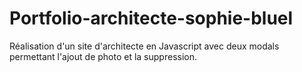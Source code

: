 # Portfolio-architecte-sophie-bluel

Réalisation d'un site d'architecte en Javascript avec deux modals permettant l'ajout de photo et la suppression. 
